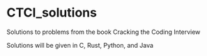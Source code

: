 # CTCI_solutions
Solutions to problems from the book Cracking the Coding Interview

Solutions will be given in C, Rust, Python, and Java
